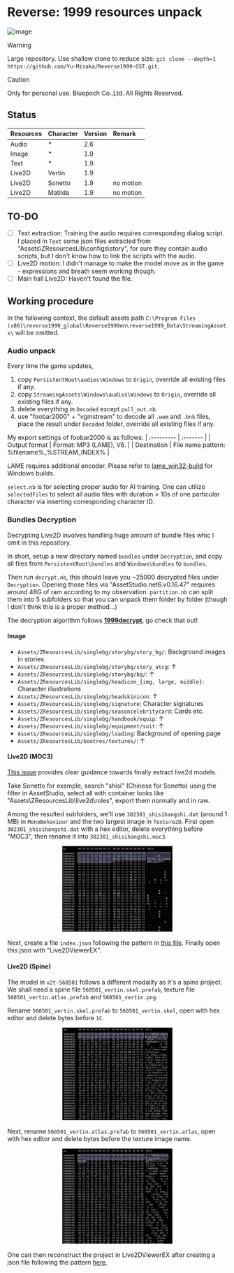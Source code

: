# Reverse: 1999 resources unpack

![image](https://github.com/Yu-Misaka/Reverse1999-OST/blob/main/Image/sundry/bg_denglubeijing.png)

> [!WARNING]
> Large repository. Use shallow clone to reduce size: `git clone --depth=1 https://github.com/Yu-Misaka/Reverse1999-OST.git`.

> [!CAUTION]
> Only for personal use. Bluepoch Co.,Ltd. All Rights Reserved.

## Status

| Resources | Character | Version | Remark |
| :--------- | :------- | :---------- | :-------- |
| Audio | * | 2.6 | |
| Image | * | 1.9 | |
| Text | * | 1.9 | |
| Live2D | Vertin | 1.9 | |
| Live2D | Sonetto | 1.9 | no motion |
| Live2D | Matilda | 1.9 | no motion |

## TO-DO

- [ ] Text extraction: Training the audio requires corresponding dialog script. I placed in `Text` some json files extracted from "Assets\ZResourcesLib\configs\story\", for sure they contain audio scripts, but I don't know how to link the scripts with the audio.
- [ ] Live2D motion: I didn't manage to make the model move as in the game - expressions and breath seem working though.
- [ ] Main hall Live2D: Haven't found the file.

## Working procedure

In the following context, the default assets path `C:\Program Files (x86)\reverse1999_global\Reverse1999en\reverse1999_Data\StreamingAssets\` will be omitted.

### Audio unpack

Every time the game updates,
1. copy `PersistentRoot\audios\Windows` to `Origin`, override all existing files if any.
2. copy `StreamingAssets\Windows\audios\Windows` to `Origin`, override all existing files if any.
3. delete everything in `Decoded` except `pull_out.nb`.
4. use "foobar2000" + "vgmstream" to decode all `.wem` and `.bnk` files, place the result under `Decoded` folder, override all existing files if any.

My export settings of foobar2000 is as follows:
| :--------- | :------- |
| Output format | Format: MP3 (LAME), V6. |
| Destination | File name pattern: %filename%_%STREAM_INDEX% |

LAME requires additional encoder. Please refer to [lame_win32-build](https://github.com/Chocobo1/lame_win32-build) for Windows builds.

`select.nb` is for selecting proper audio for AI training. One can utilize `selectedFiles` to select all audio files with duration > 10s of one particular character via inserting corresponding character ID.

### Bundles Decryption

Decrypting Live2D involves handling huge amount of bundle files whic I omit in this repository. 

In short, setup a new directory named `bundles` under `Decryption`, and copy all files from `PersistentRoot\bundles` and `Windows\bundles` to `bundles`.

Then run `decrypt.nb`, this should leave you ~25000 decrypted files under `Decryption`. Opening those files via "AssetStudio.net6.v0.16.47" requires around 48G of ram according to my observation. `partition.nb` can split them into 5 subfolders so that you can unpack them folder by folder (though I don't think this is a proper method...)

The decryption algorithm follows **[1999decrypt](https://github.com/66hh/1999decrypt)**, go check that out!

#### Image

 - `Assets/ZResourcesLib/singlebg/storybg/story_bg/`: Background images in stories
 - `Assets/ZResourcesLib/singlebg/storybg/story_atcg`: ↑
 - `Assets/ZResourcesLib/singlebg/storybg/bg/`: ↑
 - `Assets/ZResourcesLib/singlebg/headicon_{img, large, middle}`: Character illustrations
 - `Assets/ZResourcesLib/singlebg/headskinicon`: ↑
 - `Assets/ZResourcesLib/singlebg/signature`: Character signatures
 - `Assets/ZResourcesLib/singlebg/seasoncelebritycard`: Cards etc.
 - `Assets/ZResourcesLib/singlebg/handbook/equip`: ↑
 - `Assets/ZResourcesLib/singlebg/equipment/suit`: ↑
 - `Assets/ZResourcesLib/singlebg/loading`: Background of opening page
 - `Assets/ZResourcesLib/bootres/textures/`: ↑

#### Live2D (MOC3)

[This issue](https://github.com/66hh/1999decrypt/issues/6) provides clear guidance towards finally extract live2d models.

Take Sonetto for example, search "shisi" (Chinese for Sonetto) using the filter in AssetStudio, select all with container looks like "Assets\ZResourcesLib\live2d\roles\", export them normally and in raw.

Among the resulted subfolders, we'll use `302301_shisihangshi.dat` (around 1 MB) in `MonoBehaviour` and the two largest image in `Texture2D`. First open `302301_shisihangshi.dat` with a hex editor, delete everything before "MOC3", then rename it into `302301_shisihangshi.moc3`.

<p align="center">
<img src="https://github.com/Yu-Misaka/Reverse1999-OST/blob/main/Screenshot/20241204142908.png" width=50%>
</p>

Next, create a file `index.json` following the pattern in [this file](https://github.com/Yu-Misaka/Reverse1999-OST/blob/main/Live2D/Sonetto-302301/index.json). Finally open this json with "Live2DViewerEX".

#### Live2D (Spine)

The model in `v2t-560501` follows a different modality as it's a spine project. We shall need a spine file `560501_vertin.skel.prefab`, texture file `560501_vertin.atlas.prefab` and `560501_vertin.png`.

Rename `560501_vertin.skel.prefab` to `560501_vertin.skel`, open with hex editor and delete bytes before `1C`.

<p align="center">
<img src="https://github.com/Yu-Misaka/Reverse1999-OST/blob/main/Screenshot/20241204101934.png" width=50%>
</p>

Next, rename `560501_vertin.atlas.prefab` to `560501_vertin.atlas`, open with hex editor and delete bytes before the texture image name.

<p align="center">
<img src="https://github.com/Yu-Misaka/Reverse1999-OST/blob/main/Screenshot/20241204102104.png" width=50%>
</p>

One can then reconstruct the project in Live2DViewerEX after creating a json file following the pattern [here](https://github.com/Yu-Misaka/Reverse1999-OST/blob/main/Live2D/v2t-560501/index.config.json).
